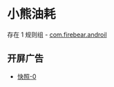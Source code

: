 # 小熊油耗

存在 1 规则组 - [com.firebear.androil](/src/apps/com.firebear.androil.ts)

## 开屏广告

- [快照-0](https://gkd-kit.gitee.io/import/12712742)
